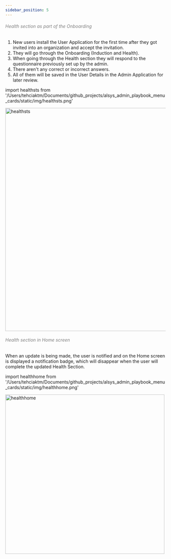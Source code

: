 ```yaml
---
sidebar_position: 5
---
```




<h6><font color="gray">Health section as part of the Onboarding</font></h6>

1. New users install the User Application for the first time after they got invited into an organization and accept the invitation.
2. They will go through the Onboarding (Induction and Health).
3. When going through the Health section they will respond to the questionnaire previously set up by the admin.
4. There aren't any correct or incorrect answers.
5. All of them will be saved in the User Details in the Admin Application for later review.

import healthsts from '/Users/tehciaktm/Documents/github_projects/alsys_admin_playbook_menu_cards/static/img/healthsts.png'

<img src={healthsts} alt="healthsts" width="700"/>

<h6><font color="gray">Health section in Home screen</font></h6>

When an update is being made, the user is notified and on the Home screen is displayed a notification badge, which will disappear when the user will complete the updated Health Section.

import healthhome from '/Users/tehciaktm/Documents/github_projects/alsys_admin_playbook_menu_cards/static/img/healthhome.png'

<img src={healthhome} alt="healthhome" width="500"/>